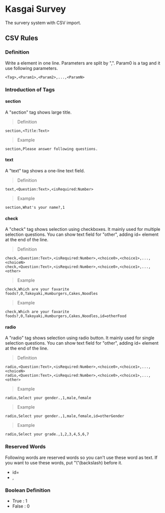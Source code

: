 # Kasgai Survey
The survery system with CSV import.

## CSV Rules

### Definition
Write a element in one line. Parameters are split by ",". Param0 is a tag and it use following parameters.
```
<Tag>,<Param1>,<Param2>,...,<ParamN>
```

### Introduction of Tags

#### section
A "section" tag shows large title.
> Definition
```
section,<Title:Text>
```
> Example
```
section,Please answer following questions.
```

#### text
A "text" tag shows a one-line text field.
> Definition
```
text,<Question:Text>,<isRequired:Number>
```
> Example
```
section,What's your name?,1
```

#### check
A "check" tag shows selection using checkboxes. It mainly used for multiple selection questions. You can show text field for "other", adding id= element at the end of the line. 
> Definition
```
check,<Question:Text>,<isRequired:Number>,<choice0>,<choice1>,...,<choiceN>
check,<Question:Text>,<isRequired:Number>,<choice0>,<choice1>,...,<other>
```
> Example
```
check,Which are your favarite foods?,0,Takoyaki,Humburgers,Cakes,Noodles
```
> Example
```
check,Which are your favarite foods?,0,Takoyaki,Humburgers,Cakes,Noodles,id=otherFood
```

#### radio
A "radio" tag shows selection using radio button. It mainly used for single selection questions. You can show text field for "other", adding id= element at the end of the line. 
> Definition
```
radio,<Question:Text>,<isRequired:Number>,<choice0>,<choice1>,...,<choiceN>
radio,<Question:Text>,<isRequired:Number>,<choice0>,<choice1>,...,<other>
```
> Example
```
radio,Select your gender.,1,male,female
```
> Example
```
radio,Select your gender.,1,male,female,id=otherGender
```
> Example
```
radio,Select your grade.,1,2,3,4,5,6,7
```

### Reserved Words
Following words are reserved words so you can't use these word as text. If you want to use these words, put "\\"(backslash) before it.
- id=
- ,

### Boolean Definition
- True : 1
- False : 0
